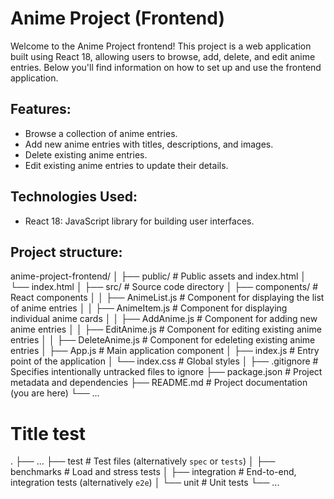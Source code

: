 # Anime Project (Frontend)

Welcome to the Anime Project frontend! This project is a web application built using React 18, allowing users to browse, add, delete, and edit anime entries. Below you'll find information on how to set up and use the frontend application.

## Features:

- Browse a collection of anime entries.
- Add new anime entries with titles, descriptions, and images.
- Delete existing anime entries.
- Edit existing anime entries to update their details.

## Technologies Used:

- React 18: JavaScript library for building user interfaces.

## Project structure:
anime-project-frontend/
│
├── public/ # Public assets and index.html
│ └── index.html
│
├── src/ # Source code directory
│ ├── components/ # React components
│ │ ├── AnimeList.js # Component for displaying the list of anime entries
│ │ ├── AnimeItem.js # Component for displaying individual anime cards
│ │ ├── AddAnime.js # Component for adding new anime entries
│ │ ├── EditAnime.js # Component for editing existing anime entries
│ │ ├── DeleteAnime.js # Component for edeleting existing anime entries
│ ├── App.js # Main application component
│ ├── index.js # Entry point of the application
│ └── index.css # Global styles
│
├── .gitignore # Specifies intentionally untracked files to ignore
├── package.json # Project metadata and dependencies
├── README.md # Project documentation (you are here)
└── ...

# Title test

.
├── ...
├── test                    # Test files (alternatively `spec` or `tests`)
│   ├── benchmarks          # Load and stress tests
│   ├── integration         # End-to-end, integration tests (alternatively `e2e`)
│   └── unit                # Unit tests
└── ...
